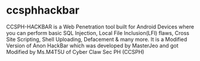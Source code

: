 # ccsphhackbar
CCSPH-HACKBAR is a Web Penetration tool built for Android Devices where you can perform basic SQL Injection, Local File Inclusion(LFI) flaws, Cross Site Scripting, Shell Uploading, Defacement &amp; many more. It is a Modified Version of Anon HackBar which was developed by MasterJeo and got Modified by Ms.M4T5U of Cyber Claw Sec PH (CCSPH)
